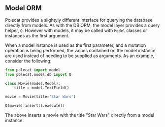 ## Model ORM

Polecat provides a slightyly different interface for querying the
database directly from models. As with the DB ORM, the model layer
provides a query helper, `Q`. However with models, it may be called
with `Model` classes or instances as the first argument.

When a model instance is used as the first parameter, and a mutation
operation is being performed, the values contained on the model
instance are used instead of needing to be supplied as arguments. As
an example, consider the following:

```python
from polecat import model
from polecat.model.db import Q

class Movie(model.Model):
    title = model.TextField()

movie = Movie(title='Star Wars')

Q(movie).insert().execute()
```

The above inserts a movie with the title "Star Wars" directly from a
model instance.
